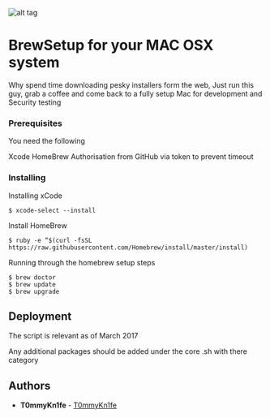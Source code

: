 ![alt tag](https://coolestguidesontheplanet.com/wp-content/uploads/2013/12/home-brew-osx-lion-package-manager.png)

# BrewSetup for your MAC OSX system

Why spend time downloading pesky installers form the web,
Just run this guy, grab a coffee and come back to a fully setup Mac for development and Security testing 

### Prerequisites

You need the following

Xcode 
HomeBrew
Authorisation from GitHub via token to prevent timeout

### Installing

Installing xCode
```
$ xcode-select --install
```
Install HomeBrew

```
$ ruby -e “$(curl -fsSL https://raw.githubusercontent.com/Homebrew/install/master/install)
```
Running through the homebrew setup steps

```
$ brew doctor
$ brew update
$ brew upgrade
```

## Deployment

The script is relevant as of March 2017

Any additional packages should be added under the core .sh with there category 

## Authors

* **T0mmyKn1fe** - [T0mmyKn1fe](https://github.com/t0mmykn1fe)